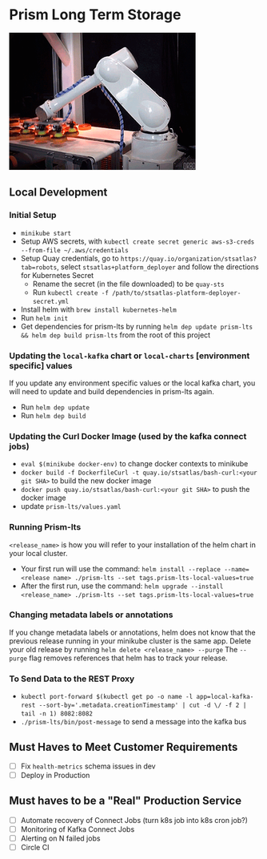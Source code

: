 # Prism Long Term Storage

![From One Conveyor To Another](move-the-data.gif)

## Local Development

### Initial Setup

- `minikube start`
- Setup AWS secrets, with `kubectl create secret generic aws-s3-creds --from-file ~/.aws/credentials`
- Setup Quay credentials, go to `https://quay.io/organization/stsatlas?tab=robots`, select `stsatlas+platform_deployer` and follow the directions for Kubernetes Secret
  - Rename the secret (in the file downloaded) to be `quay-sts`
  - Run `kubectl create -f /path/to/stsatlas-platform-deployer-secret.yml`
- Install helm with `brew install kubernetes-helm`
- Run `helm init`
- Get dependencies for prism-lts by running `helm dep update prism-lts && helm dep build prism-lts` from the root of this project

### Updating the `local-kafka` chart or `local-charts` [environment specific] values
If you update any environment specific values or the local kafka chart, you will need to update and build dependencies in prism-lts again.

- Run `helm dep update`
- Run `helm dep build`

### Updating the Curl Docker Image (used by the kafka connect jobs)

- `eval $(minikube docker-env)` to change docker contexts to minikube
- `docker build -f DockerfileCurl -t quay.io/stsatlas/bash-curl:<your git SHA>` to build the new docker image
- `docker push quay.io/stsatlas/bash-curl:<your git SHA>` to push the docker image
- update `prism-lts/values.yaml`

### Running Prism-lts
`<release_name>` is how you will refer to your installation of the helm chart in your local cluster.
- Your first run will use the command: `helm install --replace --name=<release name> ./prism-lts --set tags.prism-lts-local-values=true`
- After the first run, use the command: `helm upgrade --install <release_name> ./prism-lts --set tags.prism-lts-local-values=true`

### Changing metadata labels or annotations
If you change metadata labels or annotations, helm does not know that the previous release running in your minikube cluster is the same app.
Delete your old release by running `helm delete <release_name> --purge`
The `--purge` flag removes references that helm has to track your release.


### To Send Data to the REST Proxy
- `kubectl port-forward $(kubectl get po -o name -l app=local-kafka-rest --sort-by='.metadata.creationTimestamp' | cut -d \/ -f 2 | tail -n 1) 8082:8082`
- `./prism-lts/bin/post-message` to send a message into the kafka bus

## Must Haves to Meet Customer Requirements

- [ ] Fix `health-metrics`  schema issues in dev
- [ ] Deploy in Production

## Must haves to be a "Real" Production Service

- [ ] Automate recovery of Connect Jobs (turn k8s job into k8s cron job?)
- [ ] Monitoring of Kafka Connect Jobs
- [ ] Alerting on N failed jobs
- [ ] Circle CI
